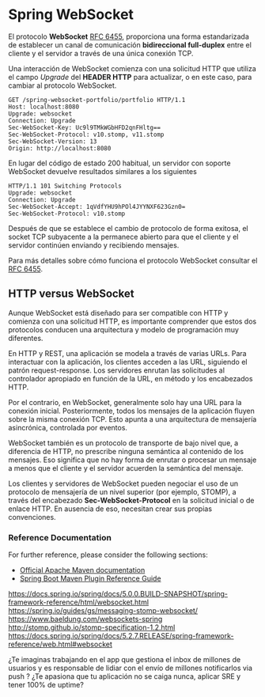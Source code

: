 # Spring WebSocket

El protocolo **WebSocket** [RFC 6455](https://tools.ietf.org/html/rfc6455), proporciona una forma estandarizada de establecer un canal de comunicación **bidireccional full-duplex** entre el cliente y el servidor a través de una única conexión TCP. 

Una interacción de WebSocket comienza con una solicitud HTTP que utiliza el campo _Upgrade_ del **HEADER HTTP** para actualizar, o en este caso, para cambiar al protocolo WebSocket.

    GET /spring-websocket-portfolio/portfolio HTTP/1.1
    Host: localhost:8080
    Upgrade: websocket 
    Connection: Upgrade 
    Sec-WebSocket-Key: Uc9l9TMkWGbHFD2qnFHltg==
    Sec-WebSocket-Protocol: v10.stomp, v11.stomp
    Sec-WebSocket-Version: 13
    Origin: http://localhost:8080
 
En lugar del código de estado 200 habitual, un servidor con soporte WebSocket devuelve resultados similares a los siguientes

    HTTP/1.1 101 Switching Protocols 
    Upgrade: websocket
    Connection: Upgrade
    Sec-WebSocket-Accept: 1qVdfYHU9hPOl4JYYNXF623Gzn0=
    Sec-WebSocket-Protocol: v10.stomp
 
Después de que se establece el cambio de protocolo de forma exitosa, el socket TCP subyacente a la permanece abierto para que el cliente y el servidor continúen enviando y recibiendo mensajes.

Para más detalles sobre cómo funciona el protocolo WebSocket consultar el [RFC 6455](https://tools.ietf.org/html/rfc6455).

## HTTP versus WebSocket
Aunque WebSocket está diseñado para ser compatible con HTTP y comienza con una solicitud HTTP, es importante comprender que estos dos protocolos conducen una arquitectura y modelo de programación muy diferentes.

En HTTP y REST, una aplicación se modela a través de varias URLs. Para interactuar con la aplicación, los clientes acceden a las URL, siguiendo el patrón request-response. Los servidores enrutan las solicitudes al controlador apropiado en función de la URL, en método y los encabezados HTTP.

Por el contrario, en WebSocket, generalmente solo hay una URL para la conexión inicial.  Posteriormente, todos los mensajes de la aplicación fluyen sobre la misma conexión TCP. Esto apunta a una arquitectura de mensajería asincrónica, controlada por eventos.

WebSocket también es un protocolo de transporte de bajo nivel que, a diferencia de HTTP, no prescribe ninguna semántica al contenido de los mensajes. Eso significa que no hay forma de enrutar o procesar un mensaje a menos que el cliente y el servidor acuerden la semántica del mensaje.

Los clientes y servidores de WebSocket pueden negociar el uso de un protocolo de mensajería de un nivel superior (por ejemplo, STOMP), a través del encabezado **Sec-WebSocket-Protocol** en la solicitud inicial o de enlace HTTP. En ausencia de eso, necesitan crear sus propias convenciones.





















### Reference Documentation
For further reference, please consider the following sections:

* [Official Apache Maven documentation](https://maven.apache.org/guides/index.html)
* [Spring Boot Maven Plugin Reference Guide](https://docs.spring.io/spring-boot/docs/2.2.8.RELEASE/maven-plugin/)

https://docs.spring.io/spring/docs/5.0.0.BUILD-SNAPSHOT/spring-framework-reference/html/websocket.html
https://spring.io/guides/gs/messaging-stomp-websocket/
https://www.baeldung.com/websockets-spring
http://stomp.github.io/stomp-specification-1.2.html
https://docs.spring.io/spring/docs/5.2.7.RELEASE/spring-framework-reference/web.html#websocket

¿Te imaginas trabajando en el app que gestiona el inbox de millones de usuarios y es responsable de lidiar con el envío de millones notificarlos via push ?
 ¿Te apasiona que tu aplicación no se caiga nunca, aplicar SRE y tener 100% de uptime?